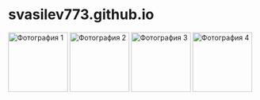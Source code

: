 # svasilev773.github.io
<img src="images/thumb1.jpg" alt="Фотография 1" width="120" height="120">
<img src="images/thumb2.jpg" alt="Фотография 2" width="120" height="120">
<img src="images/thumb3.jpg" alt="Фотография 3" width="120" height="120">
<img src="images/thumb4.jpg" alt="Фотография 4" width="120" height="120">

